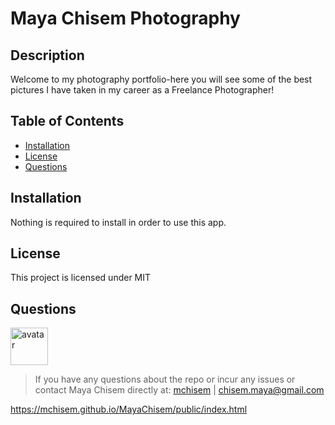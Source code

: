 # Maya Chisem Photography

## Description

Welcome to my photography portfolio-here you will see some of the best pictures I have taken in my career as a Freelance Photographer!

## Table of Contents
* [Installation](#installation) 
* [License](#license)
* [Questions](#questions)

## Installation
Nothing is required to install in order to use this app.

## License 
This project is licensed under MIT

## Questions 
<img width="60" src="https://avatars0.githubusercontent.com/u/58449282?v=4&v=4" alt="avatar">

> If you have any questions about the repo or incur any issues or contact Maya Chisem directly at: [mchisem](https://api.github.com/users/mchisem) | [chisem.maya@gmail.com](chisem.maya@gmail.com)

https://mchisem.github.io/MayaChisem/public/index.html